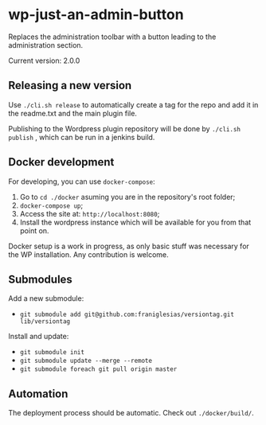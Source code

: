 # wp-just-an-admin-button

Replaces the administration toolbar with a button leading to the administration section.

Current version: 2.0.0

## Releasing a new version

Use `./cli.sh release` to automatically create a tag for the repo and add it in the readme.txt and the main plugin file.

Publishing to the Wordpress plugin repository will be done by `./cli.sh publish` , which can be run in a jenkins build.

## Docker development

For developing, you can use `docker-compose`:

1. Go to `cd ./docker` asuming you are in the repository's root folder;
2. `docker-compose up`;
3. Access the site at: `http://localhost:8080`;
4. Install the wordpress instance which will be available for you from that point on.

Docker setup is a work in progress, as only basic stuff was necessary for the WP installation. Any contribution is welcome.

## Submodules

Add a new submodule:

- `git submodule add git@github.com:franiglesias/versiontag.git lib/versiontag`

Install and update:

- `git submodule init`
- `git submodule update --merge --remote`
- `git submodule foreach git pull origin master`

## Automation

The deployment process should be automatic. Check out `./docker/build/`.
